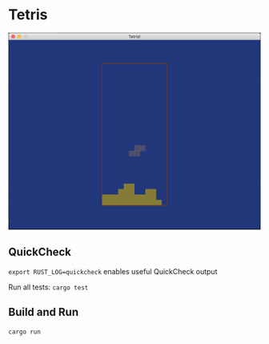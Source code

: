 Tetris
======

![screenshot](screenshot.png)

QuickCheck
----------

`export RUST_LOG=quickcheck` enables useful QuickCheck output

Run all tests: `cargo test`


Build and Run
-------------

`cargo run`

